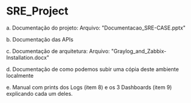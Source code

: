# SRE_Project
a. Documentação do projeto:
Arquivo: "Documentacao_SRE-CASE.pptx"


b. Documentação das APIs 


c. Documentação de arquitetura: 
Arquivo: "Graylog_and_Zabbix-Installation.docx"

d. Documentação de como podemos subir uma cópia deste ambiente localmente


e. Manual com prints dos Logs (item 8) e os 3 Dashboards (item 9) explicando cada um deles.
